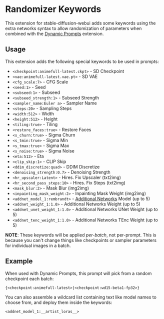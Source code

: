 # Randomizer Keywords
This extension for stable-diffusion-webui adds some keywords using the extra networks syntax to allow randomization of parameters when combined with the [Dynamic Prompts](https://github.com/adieyal/sd-dynamic-prompts/tree/main/sd_dynamic_prompts) extension.

## Usage
This extension adds the following special keywords to be used in prompts:

- `<checkpoint:animefull-latest.ckpt>` - SD Checkpoint
- `<vae:animefull-latest.vae.pt>` - SD VAE
- `<cfg_scale:7>` - CFG Scale
- `<seed:1>` - Seed
- `<subseed:1>` - Subseed
- `<subseed_strength:1>` - Subseed Strength
- `<sampler_name:Euler a>` - Sampler Name
- `<steps:20>` - Sampling Steps
- `<width:512>` - Width
- `<height:512>` - Height
- `<tiling:true>` - Tiling
- `<restore_faces:true>` - Restore Faces
- `<s_churn:true>` - Sigma Churn
- `<s_tmin:true>` - Sigma Min
- `<s_tmax:true>` - Sigma Max
- `<s_noise:true>` - Sigma Noise
- `<eta:512>` - Eta
- `<clip_skip:1>` - CLIP Skip
- `<ddim_discretize:quad>` - DDIM Discretize
- `<denoising_strength:0.7>` - Denoising Strength
- `<hr_upscaler:Latent>` - Hires. Fix Upscaler (txt2img)
- `<hr_second_pass_steps:10>` - Hires. Fix Steps (txt2img)
- `<mask_blur:2>` - Mask Blur (img2img)
- `<inpainting_mask_weight:2>` - Inpainting Mask Weight (img2img)
- `<addnet_model_1:rembrandt>` - [Additional Networks](https://github.com/kohya-ss/sd-webui-additional-networks) Model (up to 5)
- `<addnet_weight_1:1.0>` - Additional Networks Weight (up to 5)
- `<addnet_unet_weight_1:1.0>` - Additional Networks UNet Weight (up to 5)
- `<addnet_tenc_weight_1:1.0>` - Additional Networks TEnc Weight (up to 5)

**NOTE**: These keywords will be applied *per-batch*, not per-prompt. This is because you can't change things like checkpoints or sampler parameters for individual images in a batch.

## Example
When used with Dynamic Prompts, this prompt will pick from a random checkpoint each batch:

```
{<checkpoint:animefull-latest>|<checkpoint:wd15-beta1-fp32>}
```

You can also assemble a wildcard list containing text like model names to choose from, and deploy them inside the keywords:

```
<addnet_model_1:__artist_loras__>
```
